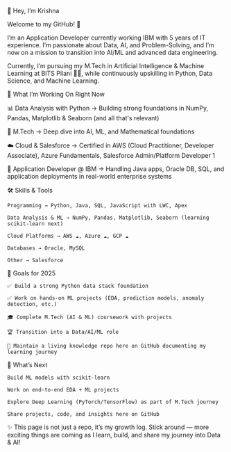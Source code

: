 👋 Hey, I’m Krishna

Welcome to my GitHub! 🚀

I’m an Application Developer currently working IBM with 5 years of IT experience. I’m passionate about Data, AI, and Problem-Solving, and I’m now on a mission to transition into AI/ML and advanced data engineering.

Currently, I’m pursuing my M.Tech in Artificial Intelligence & Machine Learning at BITS Pilani 🧑‍🎓, while continuously upskilling in Python, Data Science, and Machine Learning.

🎯 What I’m Working On Right Now

📊 Data Analysis with Python → Building strong foundations in NumPy, Pandas, Matplotlib & Seaborn (and all that's relevant)

🧠 M.Tech → Deep dive into AI, ML, and Mathematical foundations

☁️ Cloud & Salesforce → Certified in AWS (Cloud Practitioner, Developer Associate), Azure Fundamentals, Salesforce Admin/Platform Developer 1

💼 Application Developer @ IBM → Handling Java apps, Oracle DB, SQL, and application deployments in real-world enterprise systems

🛠️ Skills & Tools

    Programming → Python, Java, SQL, JavaScript with LWC, Apex

    Data Analysis & ML → NumPy, Pandas, Matplotlib, Seaborn (learning scikit-learn next)

    Cloud Platforms → AWS ☁️, Azure ☁️, GCP ☁️

    Databases → Oracle, MySQL

    Other → Salesforce

🚀 Goals for 2025

    ✅ Build a strong Python data stack foundation

    ✅ Work on hands-on ML projects (EDA, prediction models, anomaly detection, etc.)

    🎓 Complete M.Tech (AI & ML) coursework with projects

    🏆 Transition into a Data/AI/ML role 

    📖 Maintain a living knowledge repo here on GitHub documenting my learning journey



📌 What’s Next

    Build ML models with scikit-learn

    Work on end-to-end EDA + ML projects

    Explore Deep Learning (PyTorch/TensorFlow) as part of M.Tech journey

    Share projects, code, and insights here on GitHub

✨ This page is not just a repo, it’s my growth log. Stick around — more exciting things are coming as I learn, build, and share my journey into Data & AI!